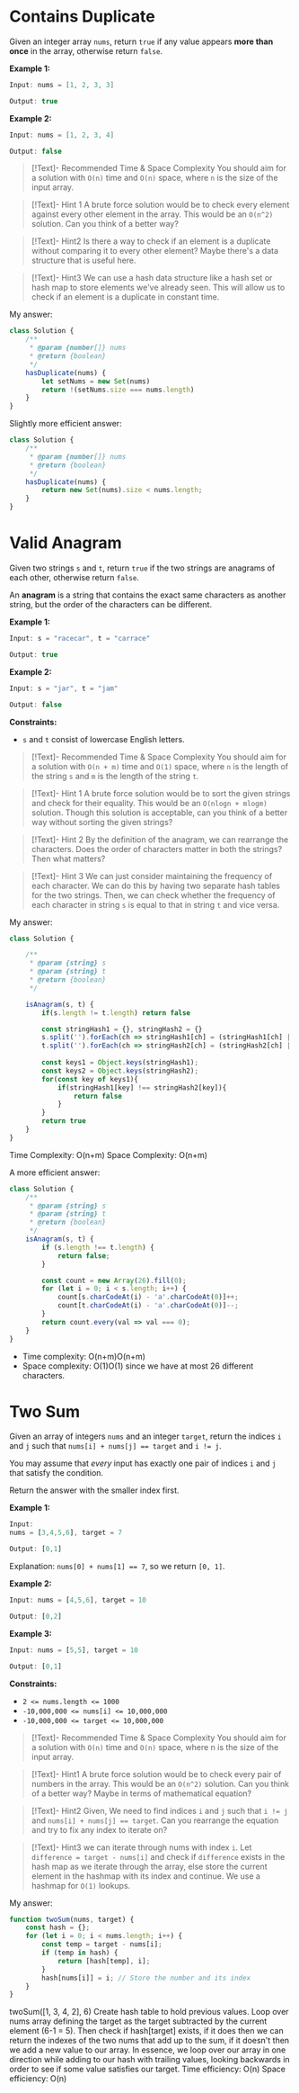 # Contains Duplicate
Given an integer array `nums`, return `true` if any value appears **more than once** in the array, otherwise return `false`.

**Example 1:**

```java
Input: nums = [1, 2, 3, 3]

Output: true
```


**Example 2:**

```java
Input: nums = [1, 2, 3, 4]

Output: false
```
>[!Text]- Recommended Time & Space Complexity
>You should aim for a solution with `O(n)` time and `O(n)` space, where `n` is the size of the input array.

>[!Text]- Hint 1
>A brute force solution would be to check every element against every other element in the array. This would be an `O(n^2)` solution. Can you think of a better way?

>[!Text]- Hint2
>Is there a way to check if an element is a duplicate without comparing it to every other element? Maybe there's a data structure that is useful here.

>[!Text]- Hint3
>We can use a hash data structure like a hash set or hash map to store elements we've already seen. This will allow us to check if an element is a duplicate in constant time.

My answer:
```javascript
class Solution {
    /**
     * @param {number[]} nums
     * @return {boolean}
     */
    hasDuplicate(nums) {
        let setNums = new Set(nums)
        return !(setNums.size === nums.length)
    }
}
```

Slightly more efficient answer:
```javascript
class Solution {
    /**
     * @param {number[]} nums
     * @return {boolean}
     */
    hasDuplicate(nums) {
        return new Set(nums).size < nums.length;
    }
}
```

# Valid Anagram
Given two strings `s` and `t`, return `true` if the two strings are anagrams of each other, otherwise return `false`.

An **anagram** is a string that contains the exact same characters as another string, but the order of the characters can be different.

**Example 1:**

```java
Input: s = "racecar", t = "carrace"

Output: true
```

**Example 2:**

```java
Input: s = "jar", t = "jam"

Output: false
```

**Constraints:**

- `s` and `t` consist of lowercase English letters.

>[!Text]- Recommended Time & Space Complexity
>You should aim for a solution with `O(n + m)` time and `O(1)` space, where `n` is the length of the string `s` and `m` is the length of the string `t`.

>[!Text]- Hint 1
>A brute force solution would be to sort the given strings and check for their equality. This would be an `O(nlogn + mlogm)` solution. Though this solution is acceptable, can you think of a better way without sorting the given strings?

>[!Text]- Hint 2
>By the definition of the anagram, we can rearrange the characters. Does the order of characters matter in both the strings? Then what matters?

>[!Text]- Hint 3
>We can just consider maintaining the frequency of each character. We can do this by having two separate hash tables for the two strings. Then, we can check whether the frequency of each character in string `s` is equal to that in string `t` and vice versa.

My answer:
```javascript
class Solution {

    /**
     * @param {string} s
     * @param {string} t
     * @return {boolean}
     */

    isAnagram(s, t) {
        if(s.length != t.length) return false

        const stringHash1 = {}, stringHash2 = {}
        s.split('').forEach(ch => stringHash1[ch] = (stringHash1[ch] || 0 ) + 1)
        t.split('').forEach(ch => stringHash2[ch] = (stringHash2[ch] || 0 ) + 1)
  
        const keys1 = Object.keys(stringHash1);
        const keys2 = Object.keys(stringHash2);
        for(const key of keys1){
            if(stringHash1[key] !== stringHash2[key]){
                return false
            }
        }
        return true
    }
}
```
Time Complexity: O(n+m)
Space Complexity: O(n+m)

A more efficient answer:
```javascript
class Solution {
    /**
     * @param {string} s
     * @param {string} t
     * @return {boolean}
     */
    isAnagram(s, t) {
        if (s.length !== t.length) {
            return false;
        }

        const count = new Array(26).fill(0);
        for (let i = 0; i < s.length; i++) {
            count[s.charCodeAt(i) - 'a'.charCodeAt(0)]++;
            count[t.charCodeAt(i) - 'a'.charCodeAt(0)]--;
        }
        return count.every(val => val === 0);
    }
}
```
- Time complexity: O(n+m)O(n+m)
- Space complexity: O(1)O(1) since we have at most 26 different characters.

# Two Sum
Given an array of integers `nums` and an integer `target`, return the indices `i` and `j` such that `nums[i] + nums[j] == target` and `i != j`.

You may assume that _every_ input has exactly one pair of indices `i` and `j` that satisfy the condition.

Return the answer with the smaller index first.

**Example 1:**
```javascript
Input: 
nums = [3,4,5,6], target = 7

Output: [0,1]

```
Explanation: `nums[0] + nums[1] == 7`, so we return `[0, 1]`.

**Example 2:**
```javascript
Input: nums = [4,5,6], target = 10

Output: [0,2]
```

**Example 3:**
```javascript
Input: nums = [5,5], target = 10

Output: [0,1]
```

**Constraints:**
- `2 <= nums.length <= 1000`
- `-10,000,000 <= nums[i] <= 10,000,000`
- `-10,000,000 <= target <= 10,000,000`

>[!Text]- Recommended Time & Space Complexity
>You should aim for a solution with `O(n)` time and `O(n)` space, where n is the size of the input array.

>[!Text]- Hint1
>A brute force solution would be to check every pair of numbers in the array. This would be an `O(n^2)` solution. Can you think of a better way? Maybe in terms of mathematical equation?

>[!Text]- Hint2
>Given, We need to find indices `i` and `j` such that `i != j` and `nums[i] + nums[j] == target`. Can you rearrange the equation and try to fix any index to iterate on?

>[!Text]- Hint3
>we can iterate through nums with index `i`. Let `difference = target - nums[i]` and check if `difference` exists in the hash map as we iterate through the array, else store the current element in the hashmap with its index and continue. We use a hashmap for `O(1)` lookups.

My answer: 
```javascript
function twoSum(nums, target) {
    const hash = {};
    for (let i = 0; i < nums.length; i++) {
        const temp = target - nums[i];
        if (temp in hash) {
            return [hash[temp], i];
        }
        hash[nums[i]] = i; // Store the number and its index
    }
}
```
twoSum([1, 3, 4, 2], 6)
Create hash table to hold previous values. Loop over nums array defining the target as the target subtracted by the current element (6-1 = 5). Then check if hash[target] exists, if it does then we can return the indexes of the two nums that add up to the sum, if it doesn't then we add a new value to our array. 
In essence, we loop over our array in one direction while adding to our hash with trailing values, looking backwards in order to see if some value satisfies our target. 
Time efficiency: O(n)
Space efficiency: O(n)